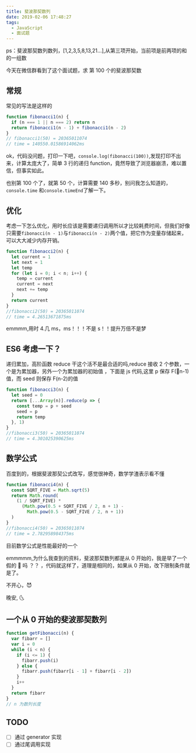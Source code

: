 ```yaml
---
title: 斐波那契数列
date: 2019-02-06 17:48:27
tags:
  - JavaScript
  - 面试题
---
```


ps：斐波那契数列数列，[1,2,3,5,8,13,21...],从第三项开始，当前项是前两项的和的一组数

今天在微信群看到了这个面试题，求 第 100 个的斐波那契数

## 常规

常见的写法是这样的

```js
function fibonacci1(n) {
  if (n === 1 || n === 2) return n
  return fibonacci1(n - 1) + fibonacci1(n - 2)
}
// fibonacci1(50) = 20365011074
// time = 140550.01586914062ms
```

<!--more-->

ok，代码没问题，打印一下吧，`console.log(fibonacci(100))`,发现打印不出来，计算太庞大了，简单 3 行的递归 function，竟然导致了浏览器崩溃，难以置信，但事实如此。

也别第 100 个了，就第 50 个，计算需要 140 多秒，别问我怎么知道的，`console.time` 和`console.timeEnd`了解一下。

## 优化

考虑一下怎么优化，用时长应该是需要递归调用所以才比较耗费时间，但我们好像只需要`fibonacci(n - 1)`与`fibonacci(n - 2)`两个值，把它作为变量存储起来，可以大大减少内存开销。

```js
function fibonacci2(n) {
  let current = 1
  let next = 1
  let temp
  for (let i = 0; i < n; i++) {
    temp = current
    current = next
    next += temp
  }
  return current
}
//fibonacci2(50) = 20365011074
// time = 4.26513671875ms
```

emmmm,用时 4.几 ms，ms！！！不是 s！！提升万倍不是梦

## ES6 考虑一下？

递归累加，高阶函数 reduce 干这个活不是最合适的吗,reduce 接收 2 个参数，一个是为累加器，另外一个为累加器的初始值
，下面是 js 代码,这里 p 保存 F(n-1)值，而 seed 则保存 F(n-2)的值

```js
function fibonacci3(n) {
  let seed = 0
  return [...Array(n)].reduce(p => {
    const temp = p + seed
    seed = p
    return temp
  }, 1)
}
//fibonacci3(50) = 20365011074
// time = 4.301025390625ms
```

## 数学公式

百度到的，根据斐波那契公式改写，感觉很神奇，数学学渣表示看不懂

```js
function fibonacci4(n) {
  const SQRT_FIVE = Math.sqrt(5)
  return Math.round(
    (1 / SQRT_FIVE) *
      (Math.pow(0.5 + SQRT_FIVE / 2, n + 1) -
        Math.pow(0.5 - SQRT_FIVE / 2, n + 1))
  )
}
//fibonacci4(50) = 20365011074
// time = 2.782958984375ms
```

目前数学公式是性能最好的一个

emmmmm,为什么我查到的资料，斐波那契数列都是从 0 开始的，我是举了一个假的 🌰 吗 ？？ ，代码就这样了，道理是相同的，如果从 0 开始，改下限制条件就是了。

不开心，:smiling_imp:

晚安, :last_quarter_moon_with_face:

## 一个从 0 开始的斐波那契数列

```js
function getFibonacci(n) {
  var fibarr = []
  var i = 0
  while (i < n) {
    if (i <= 1) {
      fibarr.push(i)
    } else {
      fibarr.push(fibarr[i - 1] + fibarr[i - 2])
    }
    i++
  }
  return fibarr
}
// n 为数列长度
```

## TODO

- [ ] 通过 generator 实现
- [ ] 通过尾调用实现
